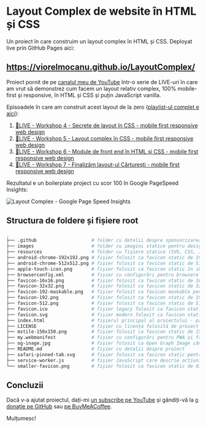 # Layout Complex de website în HTML și CSS

Un proiect în care construim un layout complex în HTML și CSS. Deployat live prin GitHub Pages aici:

## https://viorelmocanu.github.io/LayoutComplex/

Proiect pornit de pe [canalul meu de YouTube](https://www.youtube.com/ViorelMocanu) într-o serie de LIVE-uri în care am vrut să demonstrez cum facem un layout relativ complex, 100% mobile-first și responsive, în HTML și CSS și puțin JavaScript vanilla.

Episoadele în care am construit acest layout de la zero ([playlist-ul complet e aici](https://www.youtube.com/playlist?list=PLfTqvIG4roBrP63BDGSXEKvf7iThHSKgM)):

1. [🔴LIVE - Workshop 4 - Secrete de layout în CSS - mobile first responsive web design](https://www.youtube.com/watch?v=QyQjWqIOAc4&list=PLfTqvIG4roBrP63BDGSXEKvf7iThHSKgM&index=1)
2. [🔴LIVE - Workshop 5 - Layout complex în CSS - mobile first responsive web design](https://www.youtube.com/watch?v=Pv7h2pCHkqM&list=PLfTqvIG4roBrP63BDGSXEKvf7iThHSKgM&index=2)
3. [🔴LIVE - Workshop 6 - Module de front end în HTML și CSS - mobile first responsive web design](https://www.youtube.com/watch?v=2rLT5AjTtrg&list=PLfTqvIG4roBrP63BDGSXEKvf7iThHSKgM&index=3)
4. [🔴LIVE - Workshop 7 - Finalizăm layout-ul Cărturești - mobile first responsive web design](https://www.youtube.com/watch?v=trvVimq_hpU&list=PLfTqvIG4roBrP63BDGSXEKvf7iThHSKgM&index=4)

Rezultatul e un boilerplate project cu scor 100 în Google PageSpeed Insights:

![Layout Complex - Google Page Speed Insights](https://user-images.githubusercontent.com/166049/124643133-5d344000-de99-11eb-849c-852e077a62fa.jpg)

## Structura de foldere și fișiere root

```bash
.
├── .github                    # folder cu detalii despre sponsorizarea acestui proiect
├── images                     # folder cu imagini statice pentru design-ul site-ului
├── resources                  # folder cu fișiere statice (SVG, CSS, JS, typeface-uri, etc.)
├── android-chrome-192x192.png # fișier folosit ca favicon static de 192px x 192px în Chrome și Android
├── android-chrome-512x512.png # fișier folosit ca favicon static de 512px x 512px în Android
├── apple-touch-icon.png       # fișier folosit ca favicon static în iOS și Safari
├── browserconfig.xml          # fișier cu configurări pentru browsere de la Microsoft (IE, Edge)
├── favicon-16x16.png          # fișier folosit ca favicon static de 16px x 16px
├── favicon-32x32.png          # fișier folosit ca favicon static de 32px x 32px
├── favicon-192-maskable.png   # fișier folosit ca favicon maskable pentru PWA-uri (în iOS și Android)
├── favicon-192.png            # fișier folosit ca favicon static de 192px x 192px
├── favicon-512.png            # fișier folosit ca favicon static de 512px x 512px
├── favicon.ico                # fișier legacy folosit ca favicon static
├── favicon.svg                # fișier modern folosit ca favicon static (care include media queries)
├── index.html                 # fișierul principal al proiectului - pagina HTML statică
├── LICENSE                    # fișier cu licența folosită de proiect
├── mstile-150x150.png         # fișier folosit ca favicon static de 150px x 150px pentru Windows
├── my.webmanifest             # fișier cu configurări pentru PWA și favicons
├── og-inage.jpg               # fișier folosit ca Open Graph Image când se dă share acestui proiect
├── README.md                  # fișier cu detalii despre proiect
├── safari-pinned-tab.svg      # fișier folosit ca favicon static pentru pinned tabs în Safari
├── service-worker.js          # fișier JavaScript care descrie acțiunile de service worker ale PWA-ului
└── smaller-favicon.png        # fișier folosit ca favicon static de dimensiuni mici
```

## Concluzii

Dacă v-a ajutat proiectul, dați-mi [un subscribe pe YouTube](https://www.youtube.com/ViorelMocanu?sub_confirmation=1) și gândiți-vă la [o donație pe GitHub](https://github.com/sponsors/ViorelMocanu/) sau [pe BuyMeACoffee](https://www.buymeacoffee.com/viorel).

Mulțumesc!
